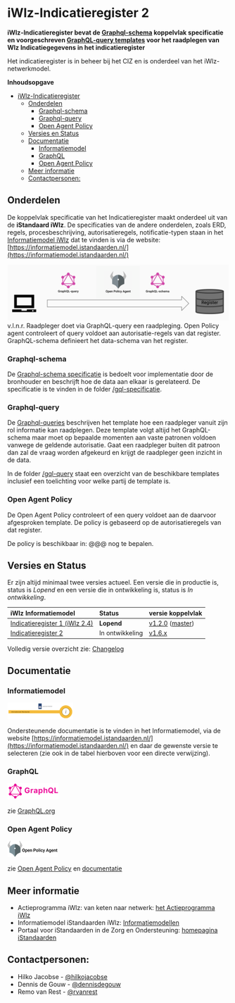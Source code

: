 # iWlz-Indicatieregister 2
**iWlz-Indicatieregister bevat de [Graphql-schema](/gql-specificatie) koppelvlak specificatie en voorgeschreven [GraphQL-query templates](/gql-query/) voor het raadplegen van Wlz Indicatiegegevens in het indicatieregister**

Het indicatieregister is in beheer bij het CIZ en is onderdeel van het iWlz-netwerkmodel.

**Inhoudsopgave**
- [iWlz-Indicatieregister](#iwlz-indicatieregister)
  - [Onderdelen](#onderdelen)
    - [Graphql-schema](#graphql-schema)
    - [Graphql-query](#graphql-query)
    - [Open Agent Policy](#open-agent-policy)
  - [Versies en Status](#versies-en-status)
  - [Documentatie](#documentatie)
    - [Informatiemodel](#informatiemodel)
    - [GraphQL](#graphql)
    - [Open Agent Policy](#open-agent-policy-1)
  - [Meer informatie](#meer-informatie)
  - [Contactpersonen:](#contactpersonen)

## Onderdelen
De koppelvlak specificatie van het Indicatieregister maakt onderdeel uit van de **iStandaard iWlz**. De specificaties van de andere onderdelen, zoals ERD, regels, procesbeschrijving, autorisatieregels, notificatie-typen staan in het [Informatiemodel iWlz](https://informatiemodel.istandaarden.nl/) dat te vinden is via de website: [https://informatiemodel.istandaarden.nl/](https://informatiemodel.istandaarden.nl/)

![onderdelen](/src/Onderdelen_Netwerk.png)
v.l.n.r. Raadpleger doet via GraphQL-query een raadpleging. Open Policy agent controleert of query voldoet aan autorisatie-regels van dat register. GraphQL-schema definieert het data-schema van het register.

### Graphql-schema 
De [Graphql-schema specificatie](/gql-specificatie/) is bedoelt voor implementatie door de bronhouder en beschrijft hoe de data aan elkaar is gerelateerd. De specificatie is te vinden in de folder [/gql-specificatie](/gql-specificatie/). 

### Graphql-query
De [Graphql-queries](/gql-query/) beschrijven het template hoe een raadpleger vanuit zijn rol informatie kan raadplegen. Deze template volgt altijd het GraphQL-schema maar moet op bepaalde momenten aan vaste patronen voldoen vanwege de geldende autorisatie. Gaat een raadpleger buiten dit patroon dan zal de vraag worden afgekeurd en krijgt de raadpleger geen inzicht in de data. 

In de folder [/gql-query](/gql-query/) staat een overzicht van de beschikbare templates inclusief een toelichting voor welke partij de template is.

### Open Agent Policy
De Open Agent Policy controleert of een query voldoet aan de daarvoor afgesproken template. De policy is gebaseerd op de autorisatieregels van dat register. 

De policy is beschikbaar in: @@@ nog te bepalen.

## Versies en Status 

Er zijn altijd minimaal twee versies actueel. Een versie die in productie is, status is *Lopend* en een versie die in ontwikkeling is, status is *In ontwikkeling*.

| iWlz Informatiemodel | Status |  versie koppelvlak |
|:-- |:-- | :-- |
| [Indicatieregister 1 (iWlz 2.4)](https://informatiemodel.istandaarden.nl/iWlz-Indicatie-1/)  | **Lopend** | [v1.2.0](https://github.com/iStandaarden/iWlz-indicatie/tree/v1.2) ([master](https://github.com/iStandaarden/iWlz-indicatie))  |
| [Indicatieregister 2](https://informatiemodel.istandaarden.nl/iWlz-Indicatie-2/)  | In ontwikkeling | [v1.6.x](https://github.com/iStandaarden/iWlz-indicatie/tree/Indicatieregister-2)|

Volledig versie overzicht zie: [Changelog](CHANGELOG.md)

## Documentatie

### Informatiemodel

![informatiemodel](/src/Informatiemodel-sml.png)

Ondersteunende documentatie is te vinden in het Informatiemodel, via de website [https://informatiemodel.istandaarden.nl/](https://informatiemodel.istandaarden.nl/) en daar de gewenste versie te selecteren (zie ook in de tabel hierboven voor een directe verwijzing).

### GraphQL
![GraphQL](/src/GraphQL-logo-sml.png) 

zie [GraphQL.org](https://graphql.org) 

### Open Agent Policy
![OPA](/src/OPA-logo-sml.png) 

zie [Open Agent Policy](https://www.openpolicyagent.org) en [documentatie](https://www.openpolicyagent.org/docs/latest/)

## Meer informatie
* Actieprogramma iWlz: van keten naar netwerk: [het Actieprogramma iWlz](https://www.istandaarden.nl/iwlz/actieprogramma/index "Over Actieprogramma iWlz")
* Informatiemodel iStandaarden iWlz: [Informatiemodellen](https://informatiemodel.istandaarden.nl)
* Portaal voor iStandaarden in de
Zorg en Ondersteuning: [homepagina iStandaarden](https://www.istandaarden.nl)

## Contactpersonen:
* Hilko Jacobse - [@hilkojacobse](https://github.com/HilkoJacobse)
* Dennis de Gouw - [@dennisdegouw](http://github.com/dennisdegouw)
* Remo van Rest - [@rvanrest](https://github.com/rvanrest)


